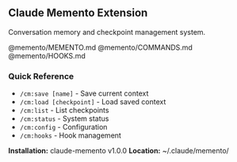<!-- BEGIN_CLAUDE_MEMENTO -->

## Claude Memento Extension

Conversation memory and checkpoint management system.

@memento/MEMENTO.md
@memento/COMMANDS.md
@memento/HOOKS.md

### Quick Reference

- `/cm:save [name]` - Save current context
- `/cm:load [checkpoint]` - Load saved context
- `/cm:list` - List checkpoints
- `/cm:status` - System status
- `/cm:config` - Configuration
- `/cm:hooks` - Hook management

**Installation:** claude-memento v1.0.0
**Location:** ~/.claude/memento/

<!-- END_CLAUDE_MEMENTO -->